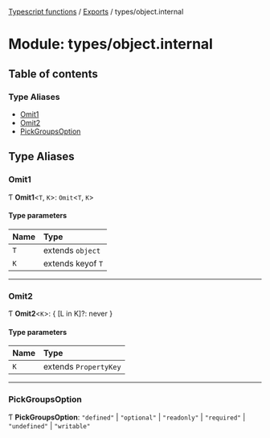 [Typescript functions](../index.md) / [Exports](../modules.md) / types/object.internal

# Module: types/object.internal

## Table of contents

### Type Aliases

- [Omit1](types_object_internal.md#omit1)
- [Omit2](types_object_internal.md#omit2)
- [PickGroupsOption](types_object_internal.md#pickgroupsoption)

## Type Aliases

### Omit1

Ƭ **Omit1**<`T`, `K`\>: `Omit`<`T`, `K`\>

#### Type parameters

| Name | Type |
| :------ | :------ |
| `T` | extends `object` |
| `K` | extends keyof `T` |

___

### Omit2

Ƭ **Omit2**<`K`\>: { [L in K]?: never }

#### Type parameters

| Name | Type |
| :------ | :------ |
| `K` | extends `PropertyKey` |

___

### PickGroupsOption

Ƭ **PickGroupsOption**: ``"defined"`` \| ``"optional"`` \| ``"readonly"`` \| ``"required"`` \| ``"undefined"`` \| ``"writable"``

